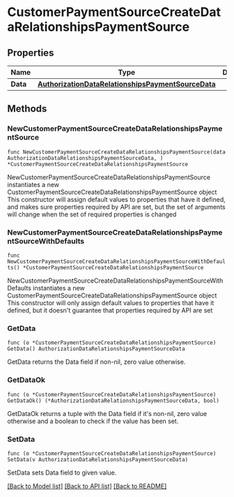 # CustomerPaymentSourceCreateDataRelationshipsPaymentSource

## Properties

Name | Type | Description | Notes
------------ | ------------- | ------------- | -------------
**Data** | [**AuthorizationDataRelationshipsPaymentSourceData**](AuthorizationDataRelationshipsPaymentSourceData.md) |  | 

## Methods

### NewCustomerPaymentSourceCreateDataRelationshipsPaymentSource

`func NewCustomerPaymentSourceCreateDataRelationshipsPaymentSource(data AuthorizationDataRelationshipsPaymentSourceData, ) *CustomerPaymentSourceCreateDataRelationshipsPaymentSource`

NewCustomerPaymentSourceCreateDataRelationshipsPaymentSource instantiates a new CustomerPaymentSourceCreateDataRelationshipsPaymentSource object
This constructor will assign default values to properties that have it defined,
and makes sure properties required by API are set, but the set of arguments
will change when the set of required properties is changed

### NewCustomerPaymentSourceCreateDataRelationshipsPaymentSourceWithDefaults

`func NewCustomerPaymentSourceCreateDataRelationshipsPaymentSourceWithDefaults() *CustomerPaymentSourceCreateDataRelationshipsPaymentSource`

NewCustomerPaymentSourceCreateDataRelationshipsPaymentSourceWithDefaults instantiates a new CustomerPaymentSourceCreateDataRelationshipsPaymentSource object
This constructor will only assign default values to properties that have it defined,
but it doesn't guarantee that properties required by API are set

### GetData

`func (o *CustomerPaymentSourceCreateDataRelationshipsPaymentSource) GetData() AuthorizationDataRelationshipsPaymentSourceData`

GetData returns the Data field if non-nil, zero value otherwise.

### GetDataOk

`func (o *CustomerPaymentSourceCreateDataRelationshipsPaymentSource) GetDataOk() (*AuthorizationDataRelationshipsPaymentSourceData, bool)`

GetDataOk returns a tuple with the Data field if it's non-nil, zero value otherwise
and a boolean to check if the value has been set.

### SetData

`func (o *CustomerPaymentSourceCreateDataRelationshipsPaymentSource) SetData(v AuthorizationDataRelationshipsPaymentSourceData)`

SetData sets Data field to given value.



[[Back to Model list]](../README.md#documentation-for-models) [[Back to API list]](../README.md#documentation-for-api-endpoints) [[Back to README]](../README.md)


